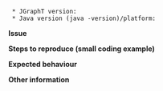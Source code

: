 
```
 * JGraphT version:
 * Java version (java -version)/platform:  
```

**Issue**



**Steps to reproduce (small coding example)**



**Expected behaviour**



**Other information**
